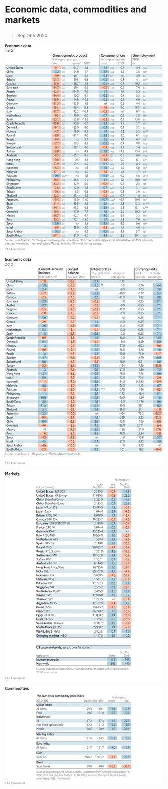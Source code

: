 ###### 

# Economic data, commodities and markets 

#####  

> Sep 19th 2020 

![image](images/20200919_INT101.png) 


![image](images/20200919_INT102.png) 


![image](images/20200919_INT201.png) 


![image](images/20200919_INT401.png) 


